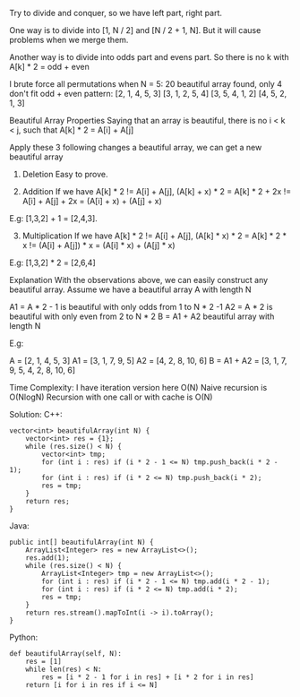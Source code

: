 Try to divide and conquer,
so we have left part, right part.

One way is to divide into [1, N / 2] and [N / 2 + 1, N].
But it will cause problems when we merge them.

Another way is to divide into odds part and evens part.
So there is no k with A[k] * 2 = odd + even

I brute force all permutations when N = 5:
20 beautiful array found,
only 4 don't fit odd + even pattern:
[2, 1, 4, 5, 3]
[3, 1, 2, 5, 4]
[3, 5, 4, 1, 2]
[4, 5, 2, 1, 3]


Beautiful Array Properties
Saying that an array is beautiful,
there is no i < k < j,
such that A[k] * 2 = A[i] + A[j]

Apply these 3 following changes a beautiful array,
we can get a new beautiful array


1. Deletion
Easy to prove.

2. Addition
If we have A[k] * 2 != A[i] + A[j],
(A[k] + x) * 2 = A[k] * 2 + 2x != A[i] + A[j] + 2x = (A[i] + x) + (A[j] + x)

E.g: [1,3,2] + 1 = [2,4,3].

3. Multiplication
If we have A[k] * 2 != A[i] + A[j],
(A[k] * x) * 2 = A[k] * 2 * x != (A[i] + A[j]) * x = (A[i] * x) + (A[j] * x)

E.g: [1,3,2] * 2 = [2,6,4]


Explanation
With the observations above, we can easily construct any beautiful array.
Assume we have a beautiful array A with length N

A1 = A * 2 - 1 is beautiful with only odds from 1 to N * 2 -1
A2 = A * 2 is beautiful with only even from 2 to N * 2
B = A1 + A2 beautiful array with length N

E.g:

A = [2, 1, 4, 5, 3]
A1 = [3, 1, 7, 9, 5]
A2 = [4, 2, 8, 10, 6]
B = A1 + A2 = [3, 1, 7, 9, 5, 4, 2, 8, 10, 6]

Time Complexity:
I have iteration version here O(N)
Naive recursion is O(NlogN)
Recursion with one call or with cache is O(N)


Solution:
C++:

    vector<int> beautifulArray(int N) {
        vector<int> res = {1};
        while (res.size() < N) {
            vector<int> tmp;
            for (int i : res) if (i * 2 - 1 <= N) tmp.push_back(i * 2 - 1);
            for (int i : res) if (i * 2 <= N) tmp.push_back(i * 2);
            res = tmp;
        }
        return res;
    }
Java:

    public int[] beautifulArray(int N) {
        ArrayList<Integer> res = new ArrayList<>();
        res.add(1);
        while (res.size() < N) {
            ArrayList<Integer> tmp = new ArrayList<>();
            for (int i : res) if (i * 2 - 1 <= N) tmp.add(i * 2 - 1);
            for (int i : res) if (i * 2 <= N) tmp.add(i * 2);
            res = tmp;
        }
        return res.stream().mapToInt(i -> i).toArray();
    }
Python:

    def beautifulArray(self, N):
        res = [1]
        while len(res) < N:
            res = [i * 2 - 1 for i in res] + [i * 2 for i in res]
        return [i for i in res if i <= N]
